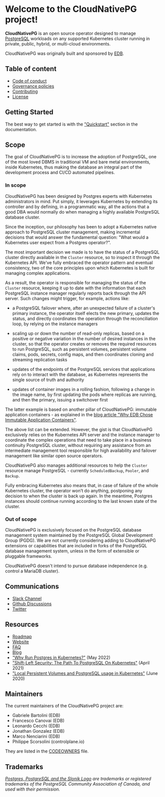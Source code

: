 # Welcome to the CloudNativePG project!

**CloudNativePG** is an open source operator designed to manage
[PostgreSQL](https://www.postgresql.org/) workloads on any supported Kubernetes
cluster running in private, public, hybrid, or multi-cloud environments.

CloudNativePG was originally built and sponsored by [EDB](https://www.enterprisedb.com).

## Table of content

- [Code of conduct](CODE_OF_CONDUCT.md)
- [Governance policies](GOVERNANCE.md)
- [Contributing](CONTRIBUTING.md)
- [License](LICENSE)

## Getting Started

The best way to get started is with the ["Quickstart"](docs/src/quickstart.md)
section in the documentation.

## Scope

The goal of CloudNativePG is to increase the adoption of PostgreSQL, one of the
most loved DBMS in traditional VM and bare metal environments, inside
Kubernetes, thus making the database an integral part of the development
process and CI/CD automated pipelines.

### In scope

CloudNativePG has been designed by Postgres experts with Kubernetes
administrators in mind. Put simply, it leverages Kubernetes by extending its
controller and by defining, in a programmatic way, all the actions that a good
DBA would normally do when managing a highly available PostgreSQL database
cluster.

Since the inception, our philosophy has been to adopt a Kubernetes native
approach to PostgreSQL cluster management, making incremental decisions that
would answer the fundamental question: "What would a Kubernetes user expect
from a Postgres operator?".

The most important decision we made is to have the status of a PostgreSQL
cluster directly available in the `Cluster` resource, so to inspect it through
the Kubernetes API. We've fully embraced the operator pattern and eventual
consistency, two of the core principles upon which Kubernetes is built for
managing complex applications.

As a result, the operator is responsible for managing the status of the
`Cluster` resource, keeping it up to date with the information that each
PostgreSQL instance manager regularly reports back through the API server. Such
changes might trigger, for example, actions like:

* a PostgreSQL failover where, after an unexpected failure of a cluster's
  primary instance, the operator itself elects the new primary, updates the
  status, and directly coordinates the operation through the reconciliation
  loop, by relying on the instance managers

* scaling up or down the number of read-only replicas, based on a positive or
  negative variation in the number of desired instances in the cluster, so that
  the operator creates or removes the required resources to run PostgreSQL,
  such as persistent volumes, persistent volume claims, pods, secrets, config
  maps, and then coordinates cloning and streaming replication tasks

* updates of the endpoints of the PostgreSQL services that applications rely on
  to interact with the database, as Kubernetes represents the single source of
  truth and authority

* updates of container images in a rolling fashion, following a change in the
  image name, by first updating the pods where replicas are running, and then
  the primary, issuing a switchover first

The latter example is based on another pillar of CloudNativePG:
immutable application containers - as explained in the
[blog article "Why EDB Chose Immutable Application Containers"](https://www.enterprisedb.com/blog/why-edb-chose-immutable-application-containers).

The above list can be extended. However, the gist is that CloudNativePG
exclusively relies on the Kubernetes API server and the instance manager to
coordinate the complex operations that need to take place in a business
continuity PostgreSQL cluster, without requiring any assistance from an
intermediate management tool responsible for high availability and failover
management like similar open source operators.

CloudNativePG also manages additional resources to help the `Cluster` resource
manage PostgreSQL - currently `ScheduledBackup`, `Pooler`, and `Backup`.

Fully embracing Kubernetes also means that, in case of failure of the whole
Kubernetes cluster, the operator won’t do anything, postponing any decision to
when the cluster is back up again. In the meantime, Postgres instances should
continue running according to the last known state of the cluster.

### Out of scope

CloudNativePG is exclusively focused on the PostgreSQL database management
system maintained by the PostgreSQL Global Development Group (PGDG). We are not
currently considering adding to CloudNativePG extensions or capabilities that
are included in forks of the PostgreSQL database management system, unless in
the form of extensible or pluggable frameworks.

CloudNativePG doesn't intend to pursue database independence (e.g. control a
MariaDB cluster).

## Communications

- [Slack Channel](https://join.slack.com/t/cloudnativepg/shared_invite/zt-17culux7k-P_UsVOOR9teUYi4dGhDSBQ)
- [Github Discussions](https://github.com/cloudnative-pg/cloudnative-pg/discussions)
- [Twitter](https://twitter.com/CloudNativePg)

## Resources

- [Roadmap](https://github.com/orgs/cloudnative-pg/projects/1)
- [Website](https://cloudnative-pg.io)
- [FAQ](docs/src/faq.md)
- [Blog](https://cloudnative-pg.io/blog/)
- ["Why Run Postgres in Kubernetes?"](https://containerjournal.com/kubecon-cnc-eu-2022/why-run-postgres-in-kubernetes/) (May 2022)
- ["Shift-Left Security: The Path To PostgreSQL On Kubernetes"](https://www.tfir.io/shift-left-security-the-path-to-postgresql-on-kubernetes/) (April 2021)
- ["Local Persistent Volumes and PostgreSQL usage in Kubernetes"](https://www.2ndquadrant.com/en/blog/local-persistent-volumes-and-postgresql-usage-in-kubernetes/) (June 2020)

## Maintainers

The current maintainers of the CloudNativePG project are:

- Gabriele Bartolini (EDB)
- Francesco Canovai (EDB)
- Leonardo Cecchi (EDB)
- Jonathan Gonzalez (EDB)
- Marco Nenciarini (EDB)
- Philippe Scorsolini (controlplane.io)

They are listed in the [CODEOWNERS](CODEOWNERS) file.

## Trademarks

*[Postgres, PostgreSQL and the Slonik Logo](https://www.postgresql.org/about/policies/trademarks/)
are trademarks or registered trademarks of the PostgreSQL Community Association
of Canada, and used with their permission.*
